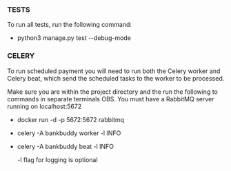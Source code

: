 ### TESTS

To run all tests, run the following command:

- python3 manage.py test --debug-mode

### CELERY

To run scheduled payment you will need to run both the Celery worker and Celery beat, which send the scheduled tasks to the worker to be processed.

Make sure you are within the project directory and the run the following to commands in separate terminals
OBS. You must have a RabbitMQ server running on localhost:5672

- docker run -d -p 5672:5672 rabbitmq
- celery -A bankbuddy worker -l INFO
- celery -A bankbuddy beat -l INFO

  -l flag for logging is optional
